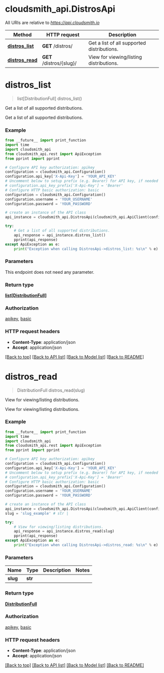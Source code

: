 # cloudsmith_api.DistrosApi

All URIs are relative to *https://api.cloudsmith.io*

Method | HTTP request | Description
------------- | ------------- | -------------
[**distros_list**](DistrosApi.md#distros_list) | **GET** /distros/ | Get a list of all supported distributions.
[**distros_read**](DistrosApi.md#distros_read) | **GET** /distros/{slug}/ | View for viewing/listing distributions.


# **distros_list**
> list[DistributionFull] distros_list()

Get a list of all supported distributions.

Get a list of all supported distributions.

### Example
```python
from __future__ import print_function
import time
import cloudsmith_api
from cloudsmith_api.rest import ApiException
from pprint import pprint

# Configure API key authorization: apikey
configuration = cloudsmith_api.Configuration()
configuration.api_key['X-Api-Key'] = 'YOUR_API_KEY'
# Uncomment below to setup prefix (e.g. Bearer) for API key, if needed
# configuration.api_key_prefix['X-Api-Key'] = 'Bearer'
# Configure HTTP basic authorization: basic
configuration = cloudsmith_api.Configuration()
configuration.username = 'YOUR_USERNAME'
configuration.password = 'YOUR_PASSWORD'

# create an instance of the API class
api_instance = cloudsmith_api.DistrosApi(cloudsmith_api.ApiClient(configuration))

try:
    # Get a list of all supported distributions.
    api_response = api_instance.distros_list()
    pprint(api_response)
except ApiException as e:
    print("Exception when calling DistrosApi->distros_list: %s\n" % e)
```

### Parameters
This endpoint does not need any parameter.

### Return type

[**list[DistributionFull]**](DistributionFull.md)

### Authorization

[apikey](../README.md#apikey), [basic](../README.md#basic)

### HTTP request headers

 - **Content-Type**: application/json
 - **Accept**: application/json

[[Back to top]](#) [[Back to API list]](../README.md#documentation-for-api-endpoints) [[Back to Model list]](../README.md#documentation-for-models) [[Back to README]](../README.md)

# **distros_read**
> DistributionFull distros_read(slug)

View for viewing/listing distributions.

View for viewing/listing distributions.

### Example
```python
from __future__ import print_function
import time
import cloudsmith_api
from cloudsmith_api.rest import ApiException
from pprint import pprint

# Configure API key authorization: apikey
configuration = cloudsmith_api.Configuration()
configuration.api_key['X-Api-Key'] = 'YOUR_API_KEY'
# Uncomment below to setup prefix (e.g. Bearer) for API key, if needed
# configuration.api_key_prefix['X-Api-Key'] = 'Bearer'
# Configure HTTP basic authorization: basic
configuration = cloudsmith_api.Configuration()
configuration.username = 'YOUR_USERNAME'
configuration.password = 'YOUR_PASSWORD'

# create an instance of the API class
api_instance = cloudsmith_api.DistrosApi(cloudsmith_api.ApiClient(configuration))
slug = 'slug_example' # str | 

try:
    # View for viewing/listing distributions.
    api_response = api_instance.distros_read(slug)
    pprint(api_response)
except ApiException as e:
    print("Exception when calling DistrosApi->distros_read: %s\n" % e)
```

### Parameters

Name | Type | Description  | Notes
------------- | ------------- | ------------- | -------------
 **slug** | **str**|  | 

### Return type

[**DistributionFull**](DistributionFull.md)

### Authorization

[apikey](../README.md#apikey), [basic](../README.md#basic)

### HTTP request headers

 - **Content-Type**: application/json
 - **Accept**: application/json

[[Back to top]](#) [[Back to API list]](../README.md#documentation-for-api-endpoints) [[Back to Model list]](../README.md#documentation-for-models) [[Back to README]](../README.md)

